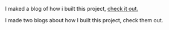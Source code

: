 I maked a blog of how i built this project, [check it out.](https://yks.netlify.app/protocols/)

I made two blogs about how I built this project, check them out.
